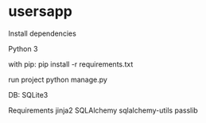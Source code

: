 # usersapp

Install dependencies 

Python 3

with pip:
pip install -r requirements.txt

run project
python manage.py 


DB: SQLite3



Requirements
jinja2
SQLAlchemy
sqlalchemy-utils
passlib
